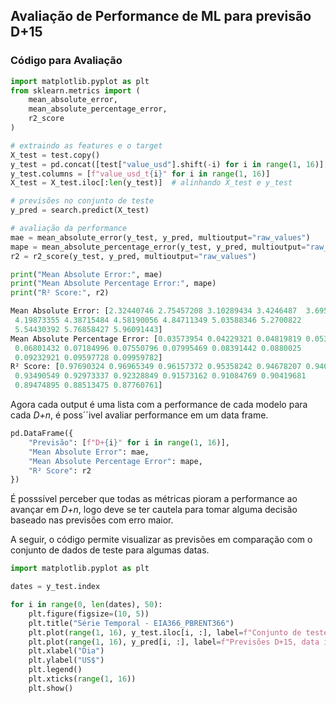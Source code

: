 ## Avaliação de Performance de ML para previsão D+15

### Código para Avaliação

```python
import matplotlib.pyplot as plt
from sklearn.metrics import (
    mean_absolute_error,
    mean_absolute_percentage_error, 
    r2_score
)

# extraindo as features e o target
X_test = test.copy()
y_test = pd.concat([test["value_usd"].shift(-i) for i in range(1, 16)], axis=1).dropna()
y_test.columns = [f"value_usd_t{i}" for i in range(1, 16)]
X_test = X_test.iloc[:len(y_test)]  # alinhando X_test e y_test

# previsões no conjunto de teste
y_pred = search.predict(X_test)

# avaliação da performance
mae = mean_absolute_error(y_test, y_pred, multioutput="raw_values")
mape = mean_absolute_percentage_error(y_test, y_pred, multioutput="raw_values")
r2 = r2_score(y_test, y_pred, multioutput="raw_values")

print("Mean Absolute Error:", mae)
print("Mean Absolute Percentage Error:", mape)
print("R² Score:", r2)

Mean Absolute Error: [2.32440746 2.75457208 3.10289434 3.4246487  3.69572298 3.9503334
 4.19873355 4.38715484 4.58190056 4.84711349 5.03588346 5.2700822
 5.54430392 5.76858427 5.96091443]
Mean Absolute Percentage Error: [0.03573954 0.04229321 0.04819819 0.05373746 0.058147   0.0628686
 0.06801432 0.07184996 0.07550796 0.07995469 0.08391442 0.0880025
 0.09232921 0.09597728 0.09959782]
R² Score: [0.97690324 0.96965349 0.96157372 0.95358242 0.94678207 0.94017205
 0.93490549 0.92973337 0.92328849 0.91573162 0.91084769 0.90419681
 0.89474895 0.88513475 0.87760761]
```

Agora cada output é uma lista com a performance de cada modelo para cada *D+n*, é poss´´ivel avaliar performance em um data frame.

```python
pd.DataFrame({
    "Previsão": [f"D+{i}" for i in range(1, 16)],
    "Mean Absolute Error": mae,
    "Mean Absolute Percentage Error": mape,
    "R² Score": r2
})
```

É posssível perceber que todas as métricas pioram a performance ao avançar em *D+n*, logo deve se ter cautela para tomar alguma decisão baseado nas previsões com erro maior.

A seguir, o código permite visualizar as previsões em comparação com o conjunto de dados de teste para algumas datas.

```python
import matplotlib.pyplot as plt

dates = y_test.index

for i in range(0, len(dates), 50):
    plt.figure(figsize=(10, 5))
    plt.title("Série Temporal - EIA366_PBRENT366")
    plt.plot(range(1, 16), y_test.iloc[i, :], label=f"Conjunto de teste")
    plt.plot(range(1, 16), y_pred[i, :], label=f"Previsões D+15, data inicial: {dates[i].strftime('%Y-%m-%d')}", linestyle="--")
    plt.xlabel("Dia")
    plt.ylabel("US$")
    plt.legend()
    plt.xticks(range(1, 16))
    plt.show()
```

